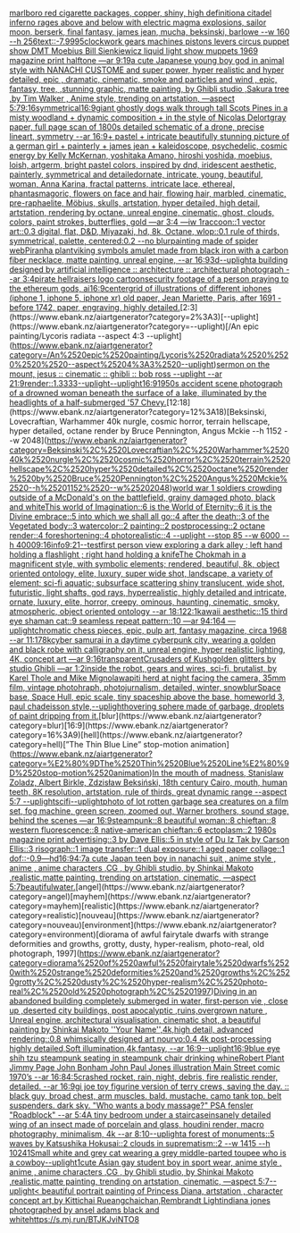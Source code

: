 [marlboro red cigarette packages, copper, shiny, high definition](https://www.ebank.nz/aiartgenerator?category=marlboro%2520red%2520cigarette%2520packages%2C%2520copper%2C%2520shiny%2C%2520high%2520definition)[a citadel inferno rages above and below with electric magma explosions, sailor moon, berserk, final fantasy, james jean, mucha, beksinski, barlowe --w 160 --h 256](https://www.ebank.nz/aiartgenerator?category=a%2520citadel%2520inferno%2520rages%2520above%2520and%2520below%2520with%2520electric%2520magma%2520explosions%2C%2520sailor%2520moon%2C%2520berserk%2C%2520final%2520fantasy%2C%2520james%2520jean%2C%2520mucha%2C%2520beksinski%2C%2520barlowe%2520--w%2520160%2520--h%2520256)[text::-7.99](https://www.ebank.nz/aiartgenerator?category=text%3A%3A-7.99)[95](https://www.ebank.nz/aiartgenerator?category=95)[clockwork gears machines pistons levers circus puppet show DMT  Moebius Bill Sienkiewicz liquid light show muppets 1969 magazine print halftone —ar 9:19](https://www.ebank.nz/aiartgenerator?category=clockwork%2520gears%2520machines%2520pistons%2520levers%2520circus%2520puppet%2520show%2520DMT%2520%2520Moebius%2520Bill%2520Sienkiewicz%2520liquid%2520light%2520show%2520muppets%25201969%2520magazine%2520print%2520halftone%2520%E2%80%94ar%25209%3A19)[a cute Japanese young boy god in animal style with NANACHI CUSTOME and super power, hyper realistic and hyper detailed, epic , dramatic, cinematic, smoke and particles and wind , epic, fantasy, tree, ,stunning graphic, matte painting, by Ghibli studio ,Sakura tree ,by Tim Walker , Anime style, trending on artstation, —aspect 5:7](https://www.ebank.nz/aiartgenerator?category=a%2520cute%2520Japanese%2520young%2520boy%2520god%2520in%2520animal%2520style%2520with%2520NANACHI%2520CUSTOME%2520and%2520super%2520power%2C%2520hyper%2520realistic%2520and%2520hyper%2520detailed%2C%2520epic%2520%2C%2520dramatic%2C%2520cinematic%2C%2520smoke%2520and%2520particles%2520and%2520wind%2520%2C%2520epic%2C%2520fantasy%2C%2520tree%2C%2520%2Cstunning%2520graphic%2C%2520matte%2520painting%2C%2520by%2520Ghibli%2520studio%2520%2CSakura%2520tree%2520%2Cby%2520Tim%2520Walker%2520%2C%2520Anime%2520style%2C%2520trending%2520on%2520artstation%2C%2520%E2%80%94aspect%25205%3A7)[9:16](https://www.ebank.nz/aiartgenerator?category=9%3A16)[symmetrical](https://www.ebank.nz/aiartgenerator?category=symmetrical)[16:9](https://www.ebank.nz/aiartgenerator?category=16%3A9)[giant ghostly dogs walk through tall Scots Pines in a misty woodland + dynamic composition + in the style of Nicolas Delort](https://www.ebank.nz/aiartgenerator?category=giant%2520ghostly%2520dogs%2520walk%2520through%2520tall%2520Scots%2520Pines%2520in%2520a%2520misty%2520woodland%2520%2B%2520dynamic%2520composition%2520%2B%2520in%2520the%2520style%2520of%2520Nicolas%2520Delort)[gray paper, full page scan of 1800s detailed schematic of a drone, precise lineart, symmetry --ar 16:9](https://www.ebank.nz/aiartgenerator?category=gray%2520paper%2C%2520full%2520page%2520scan%2520of%25201800s%2520detailed%2520schematic%2520of%2520a%2520drone%2C%2520precise%2520lineart%2C%2520symmetry%2520--ar%252016%3A9)[+ pastel +  intricate beautifully stunning picture of a german girl + painterly + james jean + kaleidoscope, psychedelic, cosmic energy by Kelly McKernan, yoshitaka Amano, hiroshi yoshida, moebius, loish, artgerm, bright pastel colors, inspired by dnd, iridescent aesthetic, painterly, symmetrical and detailed](https://www.ebank.nz/aiartgenerator?category=%2B%2520pastel%2520%2B%2520%2520intricate%2520beautifully%2520stunning%2520picture%2520of%2520a%2520german%2520girl%2520%2B%2520painterly%2520%2B%2520james%2520jean%2520%2B%2520kaleidoscope%2C%2520psychedelic%2C%2520cosmic%2520energy%2520by%2520Kelly%2520McKernan%2C%2520yoshitaka%2520Amano%2C%2520hiroshi%2520yoshida%2C%2520moebius%2C%2520loish%2C%2520artgerm%2C%2520bright%2520pastel%2520colors%2C%2520inspired%2520by%2520dnd%2C%2520iridescent%2520aesthetic%2C%2520painterly%2C%2520symmetrical%2520and%2520detailed)[ornate, intricate, young, beautiful, woman, Anna Karina, fractal patterns, intricate lace, ethereal, phantasmagoric, flowers on face and hair, flowing hair, marbled, cinematic, pre-raphaelite, Möbius, skulls, artstation, hyper detailed, high detail, artstation, rendering by octane, unreal engine, cinematic, ghost, clouds, colors, paint strokes, butterflies, gold —ar 3:4 —iw 1](https://www.ebank.nz/aiartgenerator?category=ornate%2C%2520intricate%2C%2520young%2C%2520beautiful%2C%2520woman%2C%2520Anna%2520Karina%2C%2520fractal%2520patterns%2C%2520intricate%2520lace%2C%2520ethereal%2C%2520phantasmagoric%2C%2520flowers%2520on%2520face%2520and%2520hair%2C%2520flowing%2520hair%2C%2520marbled%2C%2520cinematic%2C%2520pre-raphaelite%2C%2520M%C3%B6bius%2C%2520skulls%2C%2520artstation%2C%2520hyper%2520detailed%2C%2520high%2520detail%2C%2520artstation%2C%2520rendering%2520by%2520octane%2C%2520unreal%2520engine%2C%2520cinematic%2C%2520ghost%2C%2520clouds%2C%2520colors%2C%2520paint%2520strokes%2C%2520butterflies%2C%2520gold%2520%E2%80%94ar%25203%3A4%2520%E2%80%94iw%25201)[raccoon::1 vector art::0.3 digital, flat, D&D, Miyazaki, hd, 8k, Octane, wlop::0.1 rule of thirds, symmetrical, palette, centered:0.2 --no blur](https://www.ebank.nz/aiartgenerator?category=raccoon%3A%3A1%2520vector%2520art%3A%3A0.3%2520digital%2C%2520flat%2C%2520D%26D%2C%2520Miyazaki%2C%2520hd%2C%25208k%2C%2520Octane%2C%2520wlop%3A%3A0.1%2520rule%2520of%2520thirds%2C%2520symmetrical%2C%2520palette%2C%2520centered%3A0.2%2520--no%2520blur)[painting made of spider web](https://www.ebank.nz/aiartgenerator?category=painting%2520made%2520of%2520spider%2520web)[Piranha plant](https://www.ebank.nz/aiartgenerator?category=Piranha%2520plant)[viking symbols amulet made from black iron with a carbon fiber necklace, matte painting, unreal engine, --ar 16:9](https://www.ebank.nz/aiartgenerator?category=viking%2520symbols%2520amulet%2520made%2520from%2520black%2520iron%2520with%2520a%2520carbon%2520fiber%2520necklace%2C%2520matte%2520painting%2C%2520unreal%2520engine%2C%2520--ar%252016%3A9)[3d](https://www.ebank.nz/aiartgenerator?category=3d)[--uplight](https://www.ebank.nz/aiartgenerator?category=--uplight)[a building designed by artificial intelligence :: architecture :: architectural photograph --ar 3:4](https://www.ebank.nz/aiartgenerator?category=a%2520building%2520designed%2520by%2520artificial%2520intelligence%2520%3A%3A%2520architecture%2520%3A%3A%2520architectural%2520photograph%2520--ar%25203%3A4)[pirate hellraisers logo cartoon](https://www.ebank.nz/aiartgenerator?category=pirate%2520hellraisers%2520logo%2520cartoon)[security footage of a person praying to the ethereum gods, ai](https://www.ebank.nz/aiartgenerator?category=security%2520footage%2520of%2520a%2520person%2520praying%2520to%2520the%2520ethereum%2520gods%2C%2520ai)[16:9](https://www.ebank.nz/aiartgenerator?category=16%3A9)[center](https://www.ebank.nz/aiartgenerator?category=center)[grid of illustrations of different iphones (iphone 1, iphone 5, iphone xr) old paper, Jean Mariette, Paris, after 1691 - before 1742, paper, engraving, highly detailed.](https://www.ebank.nz/aiartgenerator?category=grid%2520of%2520illustrations%2520of%2520different%2520iphones%2520%28iphone%25201%2C%2520iphone%25205%2C%2520iphone%2520xr%29%2520old%2520paper%2C%2520Jean%2520Mariette%2C%2520Paris%2C%2520after%25201691%2520-%2520before%25201742%2C%2520paper%2C%2520engraving%2C%2520highly%2520detailed.)[2:3](https://www.ebank.nz/aiartgenerator?category=2%3A3)[--uplight](https://www.ebank.nz/aiartgenerator?category=--uplight)[/An epic painting/Lycoris radiata    --aspect 4:3 --uplight](https://www.ebank.nz/aiartgenerator?category=/An%2520epic%2520painting/Lycoris%2520radiata%2520%2520%2520%2520--aspect%25204%3A3%2520--uplight)[sermon on the mount, jesus :: cinematic :: ghibli :: bob ross --uplight --ar 21:9](https://www.ebank.nz/aiartgenerator?category=sermon%2520on%2520the%2520mount%2C%2520jesus%2520%3A%3A%2520cinematic%2520%3A%3A%2520ghibli%2520%3A%3A%2520bob%2520ross%2520--uplight%2520--ar%252021%3A9)[render::1.3333](https://www.ebank.nz/aiartgenerator?category=render%3A%3A1.3333)[--uplight](https://www.ebank.nz/aiartgenerator?category=--uplight)[--uplight](https://www.ebank.nz/aiartgenerator?category=--uplight)[16:9](https://www.ebank.nz/aiartgenerator?category=16%3A9)[1950s accident scene photograph of a drowned woman beneath the surface of a lake, illuminated by the headlights of a half-submerged '57 Chevy.](https://www.ebank.nz/aiartgenerator?category=1950s%2520accident%2520scene%2520photograph%2520of%2520a%2520drowned%2520woman%2520beneath%2520the%2520surface%2520of%2520a%2520lake%2C%2520illuminated%2520by%2520the%2520headlights%2520of%2520a%2520half-submerged%2520%2757%2520Chevy.)[12:18](https://www.ebank.nz/aiartgenerator?category=12%3A18)[Beksinski, Lovecraftian, Warhammer 40k nurgle, cosmic horror, terrain hellscape, hyper detailed, octane render by Bruce Pennington, Angus Mckie --h 1152 --w 2048](https://www.ebank.nz/aiartgenerator?category=Beksinski%2C%2520Lovecraftian%2C%2520Warhammer%252040k%2520nurgle%2C%2520cosmic%2520horror%2C%2520terrain%2520hellscape%2C%2520hyper%2520detailed%2C%2520octane%2520render%2520by%2520Bruce%2520Pennington%2C%2520Angus%2520Mckie%2520--h%25201152%2520--w%25202048)[world war 1 soldiers crowding outside of a McDonald's on the battlefield, grainy damaged photo, black and white](https://www.ebank.nz/aiartgenerator?category=world%2520war%25201%2520soldiers%2520crowding%2520outside%2520of%2520a%2520McDonald%27s%2520on%2520the%2520battlefield%2C%2520grainy%2520damaged%2520photo%2C%2520black%2520and%2520white)[This world of Imagination::6 is the World of Eternity::6 it is the Divine embrace::5 into which we shall all go::4 after the death::3 of the Vegetated body::3 watercolor::2 painting::2  postprocessing::2 octane render::4 foreshortening::4 photorealistic::4 --uplight --stop 85 --w 6000 --h 4000](https://www.ebank.nz/aiartgenerator?category=This%2520world%2520of%2520Imagination%3A%3A6%2520is%2520the%2520World%2520of%2520Eternity%3A%3A6%2520it%2520is%2520the%2520Divine%2520embrace%3A%3A5%2520into%2520which%2520we%2520shall%2520all%2520go%3A%3A4%2520after%2520the%2520death%3A%3A3%2520of%2520the%2520Vegetated%2520body%3A%3A3%2520watercolor%3A%3A2%2520painting%3A%3A2%2520%2520postprocessing%3A%3A2%2520octane%2520render%3A%3A4%2520foreshortening%3A%3A4%2520photorealistic%3A%3A4%2520--uplight%2520--stop%252085%2520--w%25206000%2520--h%25204000)[9:16](https://www.ebank.nz/aiartgenerator?category=9%3A16)[info](https://www.ebank.nz/aiartgenerator?category=info)[9:21](https://www.ebank.nz/aiartgenerator?category=9%3A21)[--test](https://www.ebank.nz/aiartgenerator?category=--test)[first person view exploring a dark alley ; left hand holding a flashlight ; right hand holding a knife](https://www.ebank.nz/aiartgenerator?category=first%2520person%2520view%2520exploring%2520a%2520dark%2520alley%2520%3B%2520left%2520hand%2520holding%2520a%2520flashlight%2520%3B%2520right%2520hand%2520holding%2520a%2520knife)[The Chokmah in a magnificent style, with symbolic elements; rendered, beautiful, 8k, object oriented ontology, elite, luxury, super wide shot, landscape, a variety of element;  sci-fi aquatic; subsurface scattering shiny translucent, wide shot, futuristic, light shafts, god rays, hyperrealistic, highly detailed and intricate, ornate, luxury, elite, horror, creepy, ominous, haunting, cinematic, smoky, atmospheric, object oriented ontology --ar 18:12](https://www.ebank.nz/aiartgenerator?category=The%2520Chokmah%2520in%2520a%2520magnificent%2520style%2C%2520with%2520symbolic%2520elements%3B%2520rendered%2C%2520beautiful%2C%25208k%2C%2520object%2520oriented%2520ontology%2C%2520elite%2C%2520luxury%2C%2520super%2520wide%2520shot%2C%2520landscape%2C%2520a%2520variety%2520of%2520element%3B%2520%2520sci-fi%2520aquatic%3B%2520subsurface%2520scattering%2520shiny%2520translucent%2C%2520wide%2520shot%2C%2520futuristic%2C%2520light%2520shafts%2C%2520god%2520rays%2C%2520hyperrealistic%2C%2520highly%2520detailed%2520and%2520intricate%2C%2520ornate%2C%2520luxury%2C%2520elite%2C%2520horror%2C%2520creepy%2C%2520ominous%2C%2520haunting%2C%2520cinematic%2C%2520smoky%2C%2520atmospheric%2C%2520object%2520oriented%2520ontology%2520--ar%252018%3A12)[2:1](https://www.ebank.nz/aiartgenerator?category=2%3A1)[kawaii aesthetic::15 third eye shaman cat::9 seamless repeat pattern::10  —ar 94:164 —uplight](https://www.ebank.nz/aiartgenerator?category=kawaii%2520aesthetic%3A%3A15%2520third%2520eye%2520shaman%2520cat%3A%3A9%2520seamless%2520repeat%2520pattern%3A%3A10%2520%2520%E2%80%94ar%252094%3A164%2520%E2%80%94uplight)[chromatic chess pieces, epic, pulp art, fantasy magazine, circa 1968 --ar 11:17](https://www.ebank.nz/aiartgenerator?category=chromatic%2520chess%2520pieces%2C%2520epic%2C%2520pulp%2520art%2C%2520fantasy%2520magazine%2C%2520circa%25201968%2520--ar%252011%3A17)[8k](https://www.ebank.nz/aiartgenerator?category=8k)[cyber samurai in a daytime cyberpunk city, wearing a golden and black robe with calligraphy on it, unreal engine, hyper realistic lighting, 4K, concept art —ar 9:16](https://www.ebank.nz/aiartgenerator?category=cyber%2520samurai%2520in%2520a%2520daytime%2520cyberpunk%2520city%2C%2520wearing%2520a%2520golden%2520and%2520black%2520robe%2520with%2520calligraphy%2520on%2520it%2C%2520unreal%2520engine%2C%2520hyper%2520realistic%2520lighting%2C%25204K%2C%2520concept%2520art%2520%E2%80%94ar%25209%3A16)[transparent](https://www.ebank.nz/aiartgenerator?category=transparent)[Crusaders of Kush](https://www.ebank.nz/aiartgenerator?category=Crusaders%2520of%2520Kush)[golden glitters by studio Ghibli —ar 1:2](https://www.ebank.nz/aiartgenerator?category=golden%2520glitters%2520by%2520studio%2520Ghibli%2520%E2%80%94ar%25201%3A2)[inside the robot, gears and wires, sci-fi, brutalist, by Karel Thole and Mike Mignola](https://www.ebank.nz/aiartgenerator?category=inside%2520the%2520robot%2C%2520gears%2520and%2520wires%2C%2520sci-fi%2C%2520brutalist%2C%2520by%2520Karel%2520Thole%2520and%2520Mike%2520Mignola)[wapiti herd at night facing the camera, 35mm film, vintage photohraph, photojurnalism, detailed, winter, snow](https://www.ebank.nz/aiartgenerator?category=wapiti%2520herd%2520at%2520night%2520facing%2520the%2520camera%2C%252035mm%2520film%2C%2520vintage%2520photohraph%2C%2520photojurnalism%2C%2520detailed%2C%2520winter%2C%2520snow)[blur](https://www.ebank.nz/aiartgenerator?category=blur)[Space base, Space Hull, epic scale, tiny spaceship above the base, homeworld 3, paul chadeisson style,](https://www.ebank.nz/aiartgenerator?category=Space%2520base%2C%2520Space%2520Hull%2C%2520epic%2520scale%2C%2520tiny%2520spaceship%2520above%2520the%2520base%2C%2520homeworld%25203%2C%2520paul%2520chadeisson%2520style%2C)[--uplight](https://www.ebank.nz/aiartgenerator?category=--uplight)[hovering sphere made of garbage, droplets of paint dripping from it.](https://www.ebank.nz/aiartgenerator?category=hovering%2520sphere%2520made%2520of%2520garbage%2C%2520droplets%2520of%2520paint%2520dripping%2520from%2520it.)[blur](https://www.ebank.nz/aiartgenerator?category=blur)[16:9](https://www.ebank.nz/aiartgenerator?category=16%3A9)[hell](https://www.ebank.nz/aiartgenerator?category=hell)[”The Thin Blue Line” stop-motion animation](https://www.ebank.nz/aiartgenerator?category=%E2%80%9DThe%2520Thin%2520Blue%2520Line%E2%80%9D%2520stop-motion%2520animation)[In the mouth of madness, Stanislaw Zoladz, Albert Birkle, Zdzisław Beksiński, 18th century Cairo, mouth, human teeth, 8K resolution, artstation, rule of thirds, great dynamic range --aspect 5:7 --uplight](https://www.ebank.nz/aiartgenerator?category=In%2520the%2520mouth%2520of%2520madness%2C%2520Stanislaw%2520Zoladz%2C%2520Albert%2520Birkle%2C%2520Zdzis%C5%82aw%2520Beksi%C5%84ski%2C%252018th%2520century%2520Cairo%2C%2520mouth%2C%2520human%2520teeth%2C%25208K%2520resolution%2C%2520artstation%2C%2520rule%2520of%2520thirds%2C%2520great%2520dynamic%2520range%2520--aspect%25205%3A7%2520--uplight)[scifi](https://www.ebank.nz/aiartgenerator?category=scifi)[--uplight](https://www.ebank.nz/aiartgenerator?category=--uplight)[photo of lot rotten garbage sea creatures on a film set, fog machine, green screen, zoomed out, Warner brothers, sound stage, behind the scenes —ar 16:9](https://www.ebank.nz/aiartgenerator?category=photo%2520of%2520lot%2520rotten%2520garbage%2520sea%2520creatures%2520on%2520a%2520film%2520set%2C%2520fog%2520machine%2C%2520green%2520screen%2C%2520zoomed%2520out%2C%2520Warner%2520brothers%2C%2520sound%2520stage%2C%2520behind%2520the%2520scenes%2520%E2%80%94ar%252016%3A9)[steampunk::8 beautiful woman::8 chieftan::8 western fluorescence::8 native-american chieftan::6 ectoplasm::2 1980s magazine print advertising::3 by Dave Ellis::5 in style of Du Iz Tak by Carson Ellis::3 risograph::1 image transfer::1 dual exposure::1 aged paper collage::1 dof::-0.9](https://www.ebank.nz/aiartgenerator?category=steampunk%3A%3A8%2520beautiful%2520woman%3A%3A8%2520chieftan%3A%3A8%2520western%2520fluorescence%3A%3A8%2520native-american%2520chieftan%3A%3A6%2520ectoplasm%3A%3A2%25201980s%2520magazine%2520print%2520advertising%3A%3A3%2520by%2520Dave%2520Ellis%3A%3A5%2520in%2520style%2520of%2520Du%2520Iz%2520Tak%2520by%2520Carson%2520Ellis%3A%3A3%2520risograph%3A%3A1%2520image%2520transfer%3A%3A1%2520dual%2520exposure%3A%3A1%2520aged%2520paper%2520collage%3A%3A1%2520dof%3A%3A-0.9)[—hd](https://www.ebank.nz/aiartgenerator?category=%E2%80%94hd)[16:9](https://www.ebank.nz/aiartgenerator?category=16%3A9)[4:7](https://www.ebank.nz/aiartgenerator?category=4%3A7)[a cute Japan  teen boy in nanachi suit , anime style , anime , anime characters ,CG , by Ghibli studio, by Shinkai Makoto ,realistic,matte painting, trending on artstation, cinematic, —aspect 5:7](https://www.ebank.nz/aiartgenerator?category=a%2520cute%2520Japan%2520%2520teen%2520boy%2520in%2520nanachi%2520suit%2520%2C%2520anime%2520style%2520%2C%2520anime%2520%2C%2520anime%2520characters%2520%2CCG%2520%2C%2520by%2520Ghibli%2520studio%2C%2520by%2520Shinkai%2520Makoto%2520%2Crealistic%2Cmatte%2520painting%2C%2520trending%2520on%2520artstation%2C%2520cinematic%2C%2520%E2%80%94aspect%25205%3A7)[beautiful](https://www.ebank.nz/aiartgenerator?category=beautiful)[water.](https://www.ebank.nz/aiartgenerator?category=water.)[angel](https://www.ebank.nz/aiartgenerator?category=angel)[mayhem](https://www.ebank.nz/aiartgenerator?category=mayhem)[realistic](https://www.ebank.nz/aiartgenerator?category=realistic)[nouveau](https://www.ebank.nz/aiartgenerator?category=nouveau)[environment](https://www.ebank.nz/aiartgenerator?category=environment)[diorama of awful fairytale dwarfs with strange deformities and growths, grotty, dusty, hyper-realism, photo-real, old photograph, 1997](https://www.ebank.nz/aiartgenerator?category=diorama%2520of%2520awful%2520fairytale%2520dwarfs%2520with%2520strange%2520deformities%2520and%2520growths%2C%2520grotty%2C%2520dusty%2C%2520hyper-realism%2C%2520photo-real%2C%2520old%2520photograph%2C%25201997)[Diving in an abandoned building completely submerged in water, first-person vie , close up ,deserted city buildings, post apocalyptic ,ruins,overgrown nature , Unreal engine, architectural visualisation, cinematic shot, a beautiful painting by Shinkai Makoto ''Your Name'',4k,high detail, advanced rendering::0.8 whimsically designed art nourvo:0.4 4k post-processing highly detailed,Soft illumination,4k,fantasy, --ar 16:9](https://www.ebank.nz/aiartgenerator?category=Diving%2520in%2520an%2520abandoned%2520building%2520completely%2520submerged%2520in%2520water%2C%2520first-person%2520vie%2520%2C%2520close%2520up%2520%2Cdeserted%2520city%2520buildings%2C%2520post%2520apocalyptic%2520%2Cruins%2Covergrown%2520nature%2520%2C%2520Unreal%2520engine%2C%2520architectural%2520visualisation%2C%2520cinematic%2520shot%2C%2520a%2520beautiful%2520painting%2520by%2520Shinkai%2520Makoto%2520%27%27Your%2520Name%27%27%2C4k%2Chigh%2520detail%2C%2520advanced%2520rendering%3A%3A0.8%2520whimsically%2520designed%2520art%2520nourvo%3A0.4%25204k%2520post-processing%2520highly%2520detailed%2CSoft%2520illumination%2C4k%2Cfantasy%2C%2520--ar%252016%3A9)[--uplight](https://www.ebank.nz/aiartgenerator?category=--uplight)[16:9](https://www.ebank.nz/aiartgenerator?category=16%3A9)[blue eye shih tzu steampunk seating in steampunk chair drinking whine](https://www.ebank.nz/aiartgenerator?category=blue%2520eye%2520shih%2520tzu%2520steampunk%2520seating%2520in%2520steampunk%2520chair%2520drinking%2520whine)[Robert Plant Jimmy Page John Bonham John Paul Jones illustration Main Street comic 1970’s --ar 16:8](https://www.ebank.nz/aiartgenerator?category=Robert%2520Plant%2520Jimmy%2520Page%2520John%2520Bonham%2520John%2520Paul%2520Jones%2520illustration%2520Main%2520Street%2520comic%25201970%E2%80%99s%2520--ar%252016%3A8)[4:5](https://www.ebank.nz/aiartgenerator?category=4%3A5)[crashed rocket, rain, night, debris, fire realistic render, detailed. --ar 16:9](https://www.ebank.nz/aiartgenerator?category=crashed%2520rocket%2C%2520rain%2C%2520night%2C%2520debris%2C%2520fire%2520realistic%2520render%2C%2520detailed.%2520--ar%252016%3A9)[gi joe toy figurine version of terry crews, saving the day. :: black guy, broad chest, arm muscles. bald. mustache. camo tank top. belt suspenders. dark sky. "Who wants a body massage?" PSA fensler "Roadblock" --ar 5:4](https://www.ebank.nz/aiartgenerator?category=gi%2520joe%2520toy%2520figurine%2520version%2520of%2520terry%2520crews%2C%2520saving%2520the%2520day.%2520%3A%3A%2520black%2520guy%2C%2520broad%2520chest%2C%2520arm%2520muscles.%2520bald.%2520mustache.%2520camo%2520tank%2520top.%2520belt%2520suspenders.%2520dark%2520sky.%2520%22Who%2520wants%2520a%2520body%2520massage%3F%22%2520PSA%2520fensler%2520%22Roadblock%22%2520--ar%25205%3A4)[A tiny bedroom under a staircase](https://www.ebank.nz/aiartgenerator?category=A%2520tiny%2520bedroom%2520under%2520a%2520staircase)[insanely detailed wing of an insect  made of porcelain and  glass, houdini render, macro photography,  minimalism, 4k --ar 8:10](https://www.ebank.nz/aiartgenerator?category=insanely%2520detailed%2520wing%2520of%2520an%2520insect%2520%2520made%2520of%2520porcelain%2520and%2520%2520glass%2C%2520houdini%2520render%2C%2520macro%2520photography%2C%2520%2520minimalism%2C%25204k%2520--ar%25208%3A10)[--uplight](https://www.ebank.nz/aiartgenerator?category=--uplight)[a forest of monuments::5 waves by Katsushika Hokusai::2 clouds in suprematism::2 --w 1415 --h 1024](https://www.ebank.nz/aiartgenerator?category=a%2520forest%2520of%2520monuments%3A%3A5%2520waves%2520by%2520Katsushika%2520Hokusai%3A%3A2%2520clouds%2520in%2520suprematism%3A%3A2%2520--w%25201415%2520--h%25201024)[1](https://www.ebank.nz/aiartgenerator?category=1)[Small white and grey cat wearing a grey middle-parted toupee who is a cowboy](https://www.ebank.nz/aiartgenerator?category=Small%2520white%2520and%2520grey%2520cat%2520wearing%2520a%2520grey%2520middle-parted%2520toupee%2520who%2520is%2520a%2520cowboy)[--uplight](https://www.ebank.nz/aiartgenerator?category=--uplight)[1](https://www.ebank.nz/aiartgenerator?category=1)[cute Asian gay student boy in sport wear, anime style , anime , anime characters ,CG , by Ghibli studio, by Shinkai Makoto ,realistic,matte painting, trending on artstation, cinematic, —aspect 5:7](https://www.ebank.nz/aiartgenerator?category=cute%2520Asian%2520gay%2520student%2520boy%2520in%2520sport%2520wear%2C%2520anime%2520style%2520%2C%2520anime%2520%2C%2520anime%2520characters%2520%2CCG%2520%2C%2520by%2520Ghibli%2520studio%2C%2520by%2520Shinkai%2520Makoto%2520%2Crealistic%2Cmatte%2520painting%2C%2520trending%2520on%2520artstation%2C%2520cinematic%2C%2520%E2%80%94aspect%25205%3A7)[--uplight](https://www.ebank.nz/aiartgenerator?category=--uplight)[< beautiful portrait painting of Princess Diana, artstation , character concept art,by Kittichai Rueangchaichan,Rembrandt Light](https://www.ebank.nz/aiartgenerator?category=%3C%2520beautiful%2520portrait%2520painting%2520of%2520Princess%2520Diana%2C%2520artstation%2520%2C%2520character%2520concept%2520art%2Cby%2520Kittichai%2520Rueangchaichan%2CRembrandt%2520Light)[indiana jones photographed by ansel adams black and white](https://www.ebank.nz/aiartgenerator?category=indiana%2520jones%2520photographed%2520by%2520ansel%2520adams%2520black%2520and%2520white)[<https://s.mj.run/BTJKJviNTO8>](https://www.ebank.nz/aiartgenerator?category=%3Chttps%3A//s.mj.run/BTJKJviNTO8%3E)